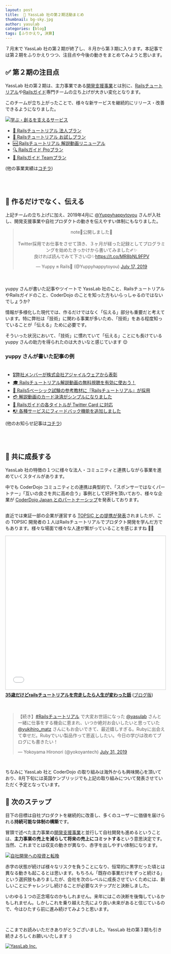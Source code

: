 ```yaml
---
layout: post
title:  🏢 YassLab 社の第２期活動まとめ
thumbnail: bg-sky.jpg
author: yasulab
categories: [blog]
tags: [ふりかえり, 決算]
---
```


７月末で YassLab 社の第２期が終了し、８月から第３期に入ります。本記事では第２期をふりかえりつつ、注目点や今後の動きをまとめてみようと思います。

## ✅ 第２期の注目点

YassLab 社の第２期は、主力事業である[開発支援事業](https://yasslab.jp/ja/agile)とは別に、[Railsチュートリアル](https://railstutorial.jp/)や[Railsガイド](https://railsguides.jp/)専門チームの立ち上げが大きい変化となります。

このチームが立ち上がったことで、様々な新サービスを継続的にリリース・改善できるようになりました。

[![学ぶ・創るを支えるサービス](https://i.gyazo.com/7a9effd9426027ea0f42ce500f9ace23.png)](https://www.google.co.jp/search?q=YassLab#lpc=lpc)

- [🏢 Railsチュートリアル 法人プラン](https://railstutorial.jp/business)
- [👀 Railsチュートリアル お試しプラン](https://railstutorial.jp/trial)
- [🆕 Railsチュートリアル 解説動画リニューアル](https://railstutorial.jp/screencast)
- [🔍 Railsガイド Proプラン](https://railsguides.jp/pro)
- [👥 Railsガイド Teamプラン](https://railsguides.jp/team)

<div class="center" style="padding-bottom: 50px;">(他の事業実績は<a href="/ja/works">コチラ</a>)</div>

## 📜 作るだけでなく、伝える

上記チームの立ち上げに加え、2019年4月に [@Yuppyhappytoyou](https://twitter.com/Yuppyhappytoyou) さんが入社し、開発支援事業や自社プロダクトの動きを伝えやすい体制にもなりました。

<div class="center" style="margin-bottom: 50px;" align="center">
  <blockquote class="twitter-tweet"><p lang="ja" dir="ltr">note📒公開しました🎉<br><br>Twitter採用でお仕事をさせて頂き、３ヶ月が経った記録としてプログラミングを始めたきっかけから書いてみました✐✨<br>良ければ読んでみて下さい😉✨<a href="https://t.co/MR8bNL9FPV">https://t.co/MR8bNL9FPV</a></p>&mdash; Yuppy 🔛 Rails💎 (@Yuppyhappytoyou) <a href="https://twitter.com/Yuppyhappytoyou/status/1151414654620487680?ref_src=twsrc%5Etfw">July 17, 2019</a></blockquote>
</div>

yuppy さんが書いた記事やツイートで YassLab 社のこと、RailsチュートリアルやRailsガイドのこと、CoderDojo のことを知った方もいらっしゃるのではないでしょうか?

情報が多様化した現代では、作るだけではなく「伝える」部分も重要だと考えています。特に弊社は「技術」に関わる事業が多いため、「技術」をある程度知っていることが「伝える」ために必要です。

そういった状況において、「技術」に慣れていて「伝える」ことにも長けている yuppy さんの助力を得られたのは大きいなと感じています 😌

### yuppy さんが書いた記事の例<br><br>

- [🎖弊社メンバーが株式会社アジャイルウェアから表彰](https://yasslab.jp/ja/news/hanachin-given-award-from-agileware)
- [🎓 Railsチュートリアル解説動画の無料視聴を有効に使おう！](https://yasslab.jp/ja/news/highlight-of-railstutorial-screencast)
- [🏫 Rails5ベーシック試験の参考教材に『Railsチュートリアル』が採用](https://yasslab.jp/ja/news/rails5-basic-with-tutorial)
- [💳 解説動画のカード決済がシンプルになりました](https://yasslab.jp/ja/news/change-payment-system-to-stripe)
- [📱 Railsガイドの各タイトルが Twitter Card に対応](https://yasslab.jp/ja/news/railsduides-twitter-card)
- [📭 各種サービスにフィードバック機能を追加しました](https://yasslab.jp/ja/news/feature-request-form)

<div class="center" style="padding-bottom: 50px;">(他のお知らせ記事は<a href="/ja/news">コチラ</a>)</div>

## 🤝 共に成長する

YassLab 社の特徴の１つに様々な法人・コミュニティと連携しながら事業を進めていくスタイルがあります。

中でも CoderDojo コミュニティとの連携は典型的で、「スポンサーではなくパートナー」「互いの良さを共に高め合う」事例として好評を頂いており、様々な企業が [CoderDojo Japan とのパートナーシップ](https://news.coderdojo.jp/category/press/)を発表しております。

<div style="margin-bottom: 30px;">
  <script async class="speakerdeck-embed" data-id="ba5d69d07474453eaf7e34a8b924851e" data-ratio="1.33333333333333" src="//speakerdeck.com/assets/embed.js"></script>
</div>

直近では東証一部の企業が運営する [TOPSIC との提携が発表](https://news.coderdojo.jp/2019/07/30/play-and-learn-with-programming-contest/)されましたが、この TOPSIC 開発者の１人はRailsチュートリアルでプロダクト開発を学んだ方でもあります。様々な場面で様々な人達が繋がっていることを感じますね 👥✨

<iframe src="//www.slideshare.net/slideshow/embed_code/key/3s81va8DZ5ZNTf" width="595" height="485" frameborder="0" marginwidth="0" marginheight="0" scrolling="no" style="border:1px solid #CCC; border-width:1px; margin-bottom:5px; max-width: 100%;" allowfullscreen> </iframe> <div style="margin-bottom:5px"> <strong> <a href="//www.slideshare.net/ssuserb75d92/35rails" title="35歳だけどrailsチュートリアルを完走したら人生が変わった話" target="_blank" rel="noopener">35歳だけどrailsチュートリアルを完走したら人生が変わった話</a> </strong> (<a href="https://www.yokoyan.net/entry/2018/12/12/060000" target="_blank" rel="noopener">ブログ版</a>)<br><br><br></div>

<blockquote class="twitter-tweet" data-conversation="none" data-cards="hidden" data-partner="tweetdeck"><p lang="ja" dir="ltr">【続き】<a href="https://twitter.com/hashtag/Rails%E3%83%81%E3%83%A5%E3%83%BC%E3%83%88%E3%83%AA%E3%82%A2%E3%83%AB?src=hash&amp;ref_src=twsrc%5Etfw">#Railsチュートリアル</a> で大変お世話になった <a href="https://twitter.com/yasulab?ref_src=twsrc%5Etfw">@yasulab</a> さんと一緒に仕事をする機会に恵まれ、いつか絶対お会いしたいと思っていた <a href="https://twitter.com/yukihiro_matz?ref_src=twsrc%5Etfw">@yukihiro_matz</a> さんにもお会いできて、最近嬉しすぎる。Rubyに出会えて幸せだ。Rubyでいい製品作って恩返ししたい。今日の学びは改めてブログにも書きたい！</p>&mdash; Yokoyama Hironori (@yokoyantech) <a href="https://twitter.com/yokoyantech/status/1156529942709936131?ref_src=twsrc%5Etfw">July 31, 2019</a></blockquote>

<p style="padding-top: 30px;">ちなみに YassLab 社と CoderDojo の取り組みは海外からも興味関心を頂いており、8月下旬には英国ケンブリッジでも上記の取り組みについて発表させていただく予定となっています。</p>

## 🏃 次のステップ

目下の目標は自社プロダクトを継続的に改善し、多くのユーザーに価値を届けられる**持続可能な体制の構築**です。

冒頭で述べた主力事業の[開発支援事業](https://yasslab.jp/ja/agile)と並行して自社開発も進めるということは、**主力事業の売上を減らして将来の売上にコミットする**という意思決定です。当然、これまでとは収支の動きが異なり、赤字を出しやすい体制になります。

[![自社開発への投資と転換](https://i.gyazo.com/97f14f562338db9a9849a34fcec7dfcc.png)](https://speakerdeck.com/yasslab/case-studies-of-less-code-payments?slide=17)

赤字の状態が続けば様々なリスクを負うことになり、恒常的に黒字だった頃とは異なる動きも起こるとは思います。もちろん「既存の事業だけをずっと続ける」という選択肢もありましたが、会社を次のレベルに成長させていくためには、新しいことにチャレンジし続けることが必要なステップだと決断しました。

いわゆる１つの正念場なのかもしれません。来年にはこの決断を後悔しているかもしれません。しかしこれを乗り越えた先により良い未来があると信じているので、今はひたすら前に進み続けてみようと思います。

<br>

ここまでお読みいただきありがとうございました。YassLab 社の第３期も引き続きよろしくお願いいたします :)



[![YassLab Inc.](/img/logos/800x200.png)](/)


